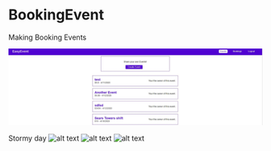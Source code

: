 # BookingEvent
 Making Booking Events
 
 ![alt text](https://github.com/mosesnova/BookingEvent/blob/master/BookingEvent.JPG)

Stormy day
 ![alt text](https://github.com/mosesnova/BookingEvent/blob/master/IMG20230213155515.jpg)
 ![alt text](https://github.com/mosesnova/BookingEvent/blob/master/redux.jpg)
 ![alt text](https://github.com/mosesnova/BookingEvent/blob/master/airspace.jpg)
